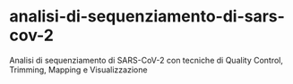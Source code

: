 # analisi-di-sequenziamento-di-sars-cov-2
Analisi di sequenziamento di SARS-CoV-2 con tecniche di Quality Control, Trimming, Mapping e Visualizzazione
